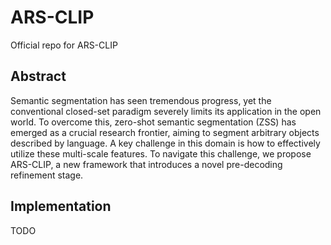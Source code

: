 # ARS-CLIP
Official repo for ARS-CLIP
## Abstract
Semantic segmentation has seen tremendous progress, yet the conventional closed-set paradigm severely limits its application in the open world. To overcome this, zero-shot semantic segmentation (ZSS) has emerged as a crucial research frontier, aiming to segment arbitrary objects described by language. A key challenge in this domain is how to effectively utilize these multi-scale features. To navigate this challenge, we propose ARS-CLIP, a new framework that introduces a novel pre-decoding refinement stage.



## Implementation
TODO

